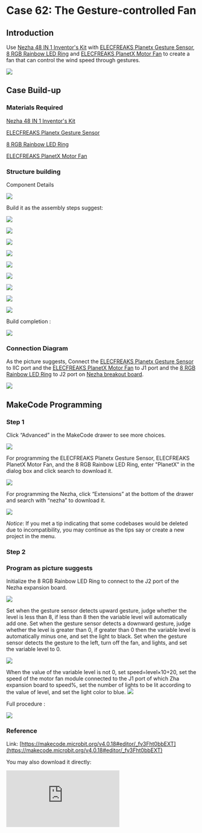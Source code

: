 # Case 62: The Gesture-controlled Fan
## Introduction

Use [Nezha 48 IN 1 Inventor's Kit](https://shop.elecfreaks.com/products/elecfreaks-micro-bit-nezha-48-in-1-inventors-kit-without-micro-bit-board?_pos=2&_sid=ed1b6fbd2&_ss=r) with [ELECFREAKS Planetx Gesture Sensor](https://shop.elecfreaks.com/products/elecfreaks-planetx-gesture-sensor?_pos=1&_sid=e300bc9f9&_ss=r), [8 RGB Rainbow LED Ring](https://shop.elecfreaks.com/products/elecfreaks-planetx-led-rainbow?_pos=2&_sid=a43c5c85b&_ss=r) and [ELECFREAKS PlanetX Motor Fan](https://shop.elecfreaks.com/products/elecfreaks-planetx-motor-fan?_pos=1&_sid=d6d4e0ca2&_ss=r) to create a fan that can control the wind speed through gestures.


![](./images/neza-inventor-s-kit-case-62-01.png)



## Case Build-up

### Materials Required

[Nezha 48 IN 1 Inventor's Kit](https://shop.elecfreaks.com/products/elecfreaks-micro-bit-nezha-48-in-1-inventors-kit-without-micro-bit-board?_pos=2&_sid=ed1b6fbd2&_ss=r)

[ELECFREAKS Planetx Gesture Sensor](https://shop.elecfreaks.com/products/elecfreaks-planetx-gesture-sensor?_pos=1&_sid=e300bc9f9&_ss=r)

[8 RGB Rainbow LED Ring](https://shop.elecfreaks.com/products/elecfreaks-planetx-led-rainbow?_pos=2&_sid=a43c5c85b&_ss=r)

[ELECFREAKS PlanetX Motor Fan](https://shop.elecfreaks.com/products/elecfreaks-planetx-motor-fan?_pos=1&_sid=d6d4e0ca2&_ss=r)

### Structure building

Component Details

![](./images/neza-inventor-s-kit-case-62-02.png)


Build it as the assembly steps suggest:

![](./images/neza-inventor-s-kit-step-62-01.png)

![](./images/neza-inventor-s-kit-step-62-02.png)

![](./images/neza-inventor-s-kit-step-62-03.png)

![](./images/neza-inventor-s-kit-step-62-04.png)

![](./images/neza-inventor-s-kit-step-62-05.png)

![](./images/neza-inventor-s-kit-step-62-06.png)

![](./images/neza-inventor-s-kit-step-62-07.png)

![](./images/neza-inventor-s-kit-step-62-08.png)

![](./images/neza-inventor-s-kit-step-62-09.png)



Build completion :

![](./images/neza-inventor-s-kit-step-62-10.png)



### Connection Diagram

As the picture suggests, Connect the [ELECFREAKS Planetx Gesture Sensor](https://shop.elecfreaks.com/products/elecfreaks-planetx-gesture-sensor?_pos=1&_sid=e300bc9f9&_ss=r) to IIC port and the [ELECFREAKS PlanetX Motor Fan](https://shop.elecfreaks.com/products/elecfreaks-planetx-motor-fan?_pos=1&_sid=d6d4e0ca2&_ss=r) to J1 port and the [8 RGB Rainbow LED Ring](https://shop.elecfreaks.com/products/elecfreaks-planetx-led-rainbow?_pos=2&_sid=a43c5c85b&_ss=r) to J2 port on [Nezha breakout board](https://shop.elecfreaks.com/products/elecfreaks-nezha-breakout-board?_pos=1&_sid=00432325a&_ss=r).

![](./images/neza-inventor-s-kit-case-62-03.png)

## MakeCode Programming

### Step 1

Click “Advanced” in the MakeCode drawer to see more choices.

![](./images/neza-inventor-s-kit-case-37-04.png)

For programming the ELECFREAKS Planetx Gesture Sensor, ELECFREAKS PlanetX Motor Fan, and the 8 RGB Rainbow LED Ring, enter "PlanetX" in the dialog box and click search to download it.

![](./images/neza-inventor-s-kit-case-37-05.png)

For programming the Nezha, click “Extensions” at the bottom of the drawer and search with “nezha” to download it.

![](./images/neza-inventor-s-kit-case-37-06.png)

*Notice*: If you met a tip indicating that some codebases would be deleted due to incompatibility, you may continue as the tips say or create a new project in the menu.

### Step 2

### Program as picture suggests

Initialize the 8 RGB Rainbow LED Ring to connect to the J2 port of the Nezha expansion board.

![](./images/neza-inventor-s-kit-case-62-07.png)

Set when the gesture sensor detects upward gesture, judge whether the level is less than 8, if less than 8 then the variable level will automatically add one.
Set when the gesture sensor detects a downward gesture, judge whether the level is greater than 0, if greater than 0 then the variable level is automatically minus one, and set the light to black.
Set when the gesture sensor detects the gesture to the left, turn off the fan, and lights, and set the variable level to 0.


![](./images/neza-inventor-s-kit-case-62-08.png)

When the value of the variable level is not 0, set speed=level×10+20, set the speed of the motor fan module connected to the J1 port of which Zha expansion board to speed%, set the number of lights to be lit according to the value of level, and set the light color to blue.
![](./images/neza-inventor-s-kit-case-62-09.png)

Full procedure :

![](./images/neza-inventor-s-kit-case-62-10.png)

### Reference

Link: [https://makecode.microbit.org/v4.0.18#editor/_fv3Fht0bbEXT](https://makecode.microbit.org/v4.0.18#editor/_fv3Fht0bbEXT)

You may also download it directly:

<div
    style={{
        position: 'relative',
        paddingBottom: '60%',
        overflow: 'hidden',
    }}
>
    <iframe
        src="https://makecode.microbit.org/_fv3Fht0bbEXT"
        frameborder="0"
        sandbox="allow-popups allow-forms allow-scripts allow-same-origin"
        style={{
            position: 'absolute',
            width: '100%',
            height: '100%',
        }}
    />
</div>

### Result

Fan speed is controlled by gestures. Upward gestures control fan acceleration, downward gestures control fan deceleration, leftward gestures control fan stop rotation, and fan speed is displayed by the LED rings, and the faster the speed is, the stronger lights are lit.

![](./images/neza-inventor-s-kit-case-62.gif)
